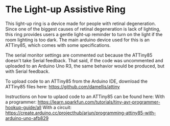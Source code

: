 # The Light-up Assistive Ring

This light-up ring is a device made for people with retinal degeneration. Since one of the biggest causes of retinal degeneration is lack of lighting, this ring provides users a gentle light-up reminder to turn on the light if the room lighting is too dark. The main arduino device used for this is an ATTiny85, which comes with some specifications. 

The serial monitor settings are commented out because the ATTiny85 doesn't take Serial feedback. That said, if the code was uncommented and uploaded to an Arduino Uno R3, the same behavior would be produced, but with Serial feedback.

To upload code to an ATTiny85 from the Arduino IDE, download the ATTiny85 files here: 
https://github.com/damellis/attiny

Instructions on how to uplaod code to an ATTiny85 can be found here: 
  With a programmer: https://learn.sparkfun.com/tutorials/tiny-avr-programmer-hookup-guide/all
  With a circuit: https://create.arduino.cc/projecthub/arjun/programming-attiny85-with-arduino-uno-afb829

